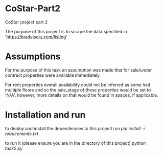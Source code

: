 # CoStar-Part2
CoStar project part 2

The purpose of this project is to scrape the data specified in 'https://bradvisors.com/listing'

# Assumptions
For the purpose of this task an assumption was made that for sale/under contract properties were available immediately.

For rent properties overall availability could not be inferred as some had multiple floors and so the sale_stage of these properties would be set to 'N/A', however, more details on that would be found in spaces, if applicable.

# Installation and run
to deploy and install the dependencies to this project run _pip install -r requirements.txt_

to run it (please ensure you are in the directory of this project) _python task2.py_
